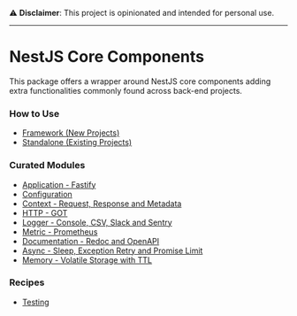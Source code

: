 ⚠️ **Disclaimer**: This project is opinionated and intended for personal use.

---

# NestJS Core Components

This package offers a wrapper around NestJS core components adding extra functionalities commonly found across back-end projects.


### How to Use

- [Framework (New Projects)](docs/usage/framework.md)
- [Standalone (Existing Projects)](docs/usage/standalone.md)

### Curated Modules

- [Application - Fastify](docs/module/app.md)
- [Configuration](docs/module/config.md)
- [Context - Request, Response and Metadata](docs/module/context.md)
- [HTTP - GOT](docs/module/http.md)
- [Logger - Console, CSV, Slack and Sentry](docs/module/logger.md)
- [Metric - Prometheus](docs/module/metric.md)
- [Documentation - Redoc and OpenAPI](docs/module/redoc.md)
- [Async - Sleep, Exception Retry and Promise Limit](docs/module/async.md)
- [Memory - Volatile Storage with TTL](docs/module/memory.md)

### Recipes

- [Testing](docs/recipe/test.md)
